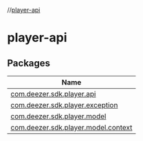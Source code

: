 //[player-api](index.md)

# player-api

## Packages

| Name |
|---|
| [com.deezer.sdk.player.api](player-api/com.deezer.sdk.player.api/index.md) |
| [com.deezer.sdk.player.exception](player-api/com.deezer.sdk.player.exception/index.md) |
| [com.deezer.sdk.player.model](player-api/com.deezer.sdk.player.model/index.md) |
| [com.deezer.sdk.player.model.context](player-api/com.deezer.sdk.player.model.context/index.md) |
